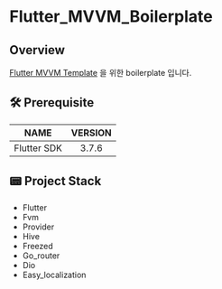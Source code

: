# Flutter_MVVM_Boilerplate

## Overview

[Flutter MVVM Template](https://github.com/hola726/flutter_mvvm_template) 을 위한 boilerplate 입니다.

## 🛠 Prerequisite

|      NAME      | VERSION |
|:--------------:|:-------:|
|  Flutter SDK   | 3.7.6  |


## 📟 Project Stack

- Flutter
- Fvm
- Provider
- Hive
- Freezed
- Go_router
- Dio
- Easy_localization
